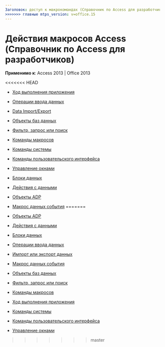 ```yaml
---
Заголовок: доступ к макрокомандах (Справочник по Access для разработчиков) TOCTitle: доступ к ms:assetid действия макроса: bea73e66-2fd7-41a0-af62-c246c088a2ea ms:mtpsurl: https://msdn.microsoft.com/library/Dn161227(v=office.15) ms:contentKeyID: 52074194 <<<<<<< HEAD ms.date: 09/18/2015 === MS.Date: 10/17/2018
>>>>>>> главные mtps_version: v=office.15
---
```


# <a name="access-macro-actions-access-developer-reference"></a>Действия макросов Access (Справочник по Access для разработчиков)

**Применимо к**: Access 2013 | Office 2013

<<<<<<< HEAD
  - [Ход выполнения приложения](program-flow.md)

  - [Операции ввода данных](data-entry-operations.md)

  - [Data Import/Export](data-import-export.md)

  - [Объекты баз данных](database-objects.md)

  - [Фильтр, запрос или поиск](filter-query-search.md)

  - [Команды макросов](macro-commands.md)

  - [Команды системы](system-commands.md)

  - [Команды пользовательского интерфейса](user-interface-commands.md)

  - [Управление окнами](window-management.md)

  - [Блоки данных](data-blocks.md)

  - [Действия с данными](data-actions.md)

  - [Объекты ADP](adp-objects.md)

  - [Макрос данных события](data-macro-events.md)
=======
- [Объекты ADP](adp-objects.md)
- [Действия с данными](data-actions.md)
- [Блоки данных](data-blocks.md)
- [Операции ввода данных](data-entry-operations.md)
- [Импорт или экспорт данных](data-import-export.md)
- [Макрос данных события](data-macro-events.md)
- [Объекты баз данных](database-objects.md)
- [Фильтр, запрос или поиск](filter-query-search.md)
- [Команды макросов](macro-commands.md)
- [Ход выполнения приложения](program-flow.md)
- [Команды системы](system-commands.md)
- [Команды пользовательского интерфейса](user-interface-commands.md)
- [Управление окнами](window-management.md)

>>>>>>> master

